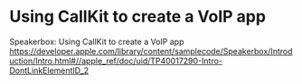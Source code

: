 # Using CallKit to create a VoIP app
Speakerbox: Using CallKit to create a VoIP app
https://developer.apple.com/library/content/samplecode/Speakerbox/Introduction/Intro.html#//apple_ref/doc/uid/TP40017290-Intro-DontLinkElementID_2
